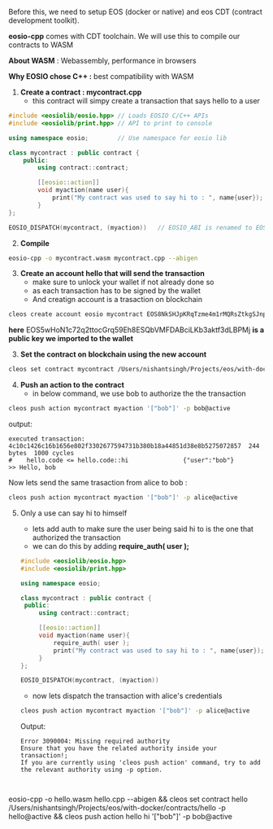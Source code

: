 Before this, we need to setup EOS (docker or native) and eos CDT (contract development toolkit).

**eosio-cpp** comes with CDT toolchain. We will use this to compile our contracts to WASM



**About WASM** : Webassembly, performance in browsers

**Why EOSIO chose C++ :** best compatibility with WASM



1. **Create a contract : mycontract.cpp**
   - this contract will simpy create a transaction that says hello to a user

```c++
#include <eosiolib/eosio.hpp> // Loads EOSIO C/C++ APIs
#include <eosiolib/print.hpp> // API to print to console

using namespace eosio;        // Use namespace for eosio lib

class mycontract : public contract {
	public:
		using contract::contract;

		[[eosio::action]]
		void myaction(name user){
			print("My contract was used to say hi to : ", name{user});
		}
};

EOSIO_DISPATCH(mycontract, (myaction))   // EOSIO_ABI is renamed to EOSIO_DISPATCH now
```

2. **Compile**

```bash
eosio-cpp -o mycontract.wasm mycontract.cpp --abigen
```

3. **Create an account hello that will send the transaction**
   - make sure to unlock your wallet if not already done so
   - as each transaction has to be signed by the wallet
   - And creatign account is a trasaction on blockchain

```bash
cleos create account eosio mycontract EOS8NkSHJpKRqTzme4m1rMQRsZtkgSJnp4a2TKDb83kng4rcJSrEh -p eosio@active
```

**here** EOS5wHoN1c72q2ttocGrq59Eh8ESQbVMFDABciLKb3aktf3dLBPMj **is a public key we imported to the wallet**

3. **Set the contract on blockchain using the new account**

```bash
cleos set contract mycontract /Users/nishantsingh/Projects/eos/with-docker/contracts/mycontract -p mycontract@active
```

4. **Push an action to the contract**
   - in below command, we use bob to authorize the the transaction

```bash
cleos push action mycontract myaction '["bob"]' -p bob@active
```

output: 
```
executed transaction: 4c10c1426c16b1656e802f3302677594731b380b18a44851d38e8b5275072857  244 bytes  1000 cycles
#    hello.code <= hello.code::hi               {"user":"bob"}
>> Hello, bob
```



Now lets send the same trasaction from alice to bob : 

```bash
cleos push action mycontract myaction '["bob"]' -p alice@active
```

5. Only a use can say hi to himself

   - lets add auth to make sure the user being said hi to is the one that authorized the transaction
   - we can do this by adding **require_auth( user );**

   ```cpp
   #include <eosiolib/eosio.hpp>
   #include <eosiolib/print.hpp>
   
   using namespace eosio;
   
   class mycontract : public contract {
   	public:
   		using contract::contract;
   
   		[[eosio::action]]
   		void myaction(name user){
   		    require_auth( user );
   			print("My contract was used to say hi to : ", name{user});
   		}
   };
   
   EOSIO_DISPATCH(mycontract, (myaction))
   ```

   - now lets dispatch the transaction with alice's credentials 

   ```bash
   cleos push action mycontract myaction '["bob"]' -p alice@active
   ```

   Output: 

   ```
   Error 3090004: Missing required authority
   Ensure that you have the related authority inside your transaction!;
   If you are currently using 'cleos push action' command, try to add the relevant authority using -p option.
   ```




```bash


```



```

```





eosio-cpp -o hello.wasm hello.cpp --abigen && cleos set contract hello /Users/nishantsingh/Projects/eos/with-docker/contracts/hello -p hello@active && cleos push action hello hi '["bob"]' -p bob@active







